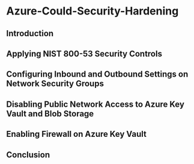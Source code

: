 # Azure-Could-Security-Hardening

## Introduction


## Applying NIST 800-53 Security Controls


## Configuring Inbound and Outbound Settings on Network Security Groups


## Disabling Public Network Access to Azure Key Vault and Blob Storage


## Enabling Firewall on Azure Key Vault 


## Conclusion


